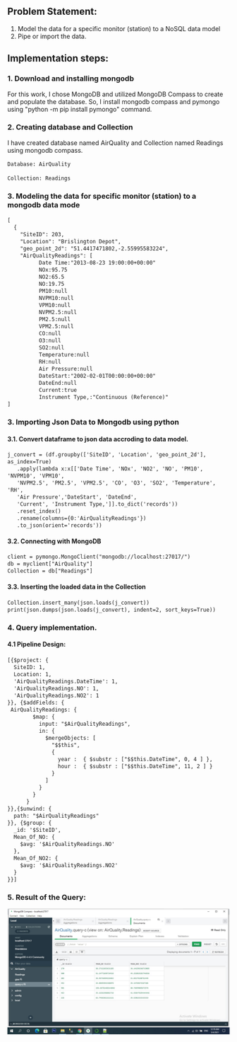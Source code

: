 ## Problem Statement:  

1. Model the data for a specific monitor (station) to a NoSQL data model
2. Pipe or import the data.

## Implementation steps:

### 1. Download and installing mongodb

For this work, I chose MongoDB and utilized MongoDB Compass to create and populate the database. 
So, I install mongodb compass and pymongo using "python -m pip install pymongo" command.
    
### 2. Creating database and Collection
I have created database named AirQuality and Collection named Readings using mongodb compass.
	
	Database: AirQuality
    
    Collection: Readings


### 3. Modeling the data for specific monitor (station) to a mongodb data mode


```
[
  {
	"SiteID": 203,
    "Location": "Brislington Depot",
    "geo_point_2d": "51.4417471802,-2.55995583224",
    "AirQualityReadings": [
		  Date Time:"2013-08-23 19:00:00+00:00"
		  NOx:95.75
		  NO2:65.5
		  NO:19.75
		  PM10:null
		  NVPM10:null
		  VPM10:null
		  NVPM2.5:null
		  PM2.5:null
		  VPM2.5:null
		  CO:null
		  O3:null
		  SO2:null
		  Temperature:null
		  RH:null
		  Air Pressure:null
		  DateStart:"2002-02-01T00:00:00+00:00"
		  DateEnd:null
		  Current:true
		  Instrument Type,:"Continuous (Reference)"
]

```

### 3. Importing Json Data to Mongodb using python

#### 3.1. Convert dataframe to json data accroding to data model.

    j_convert = (df.groupby(['SiteID', 'Location', 'geo_point_2d'], as_index=True)
       .apply(lambda x:x[['Date Time', 'NOx', 'NO2', 'NO', 'PM10', 'NVPM10', 'VPM10',
       'NVPM2.5', 'PM2.5', 'VPM2.5', 'CO', 'O3', 'SO2', 'Temperature', 'RH',
       'Air Pressure','DateStart', 'DateEnd',
       'Current', 'Instrument Type,']].to_dict('records'))
       .reset_index()
       .rename(columns={0:'AirQualityReadings'})
       .to_json(orient='records'))


#### 3.2. Connecting with MongoDB
    client = pymongo.MongoClient("mongodb://localhost:27017/")
    db = myclient["AirQuality"]
    Collection = db["Readings"]

#### 3.3. Inserting the loaded data in the Collection
    Collection.insert_many(json.loads(j_convert))
    print(json.dumps(json.loads(j_convert), indent=2, sort_keys=True))


### 4. Query implementation.

#### 4.1 Pipeline Design: 

```
[{$project: {
  SiteID: 1,
  Location: 1,
  'AirQualityReadings.DateTime': 1,
  'AirQualityReadings.NO': 1,
  'AirQualityReadings.NO2': 1
}}, {$addFields: {
 AirQualityReadings: {
        $map: {
          input: "$AirQualityReadings",
          in: {
            $mergeObjects: [
              "$$this",
              {
                year :  { $substr : ["$$this.DateTime", 0, 4 ] },
                hour :  { $substr : ["$$this.DateTime", 11, 2 ] }
              }
            ]
          }
        }
      }
}},{$unwind: {
  path: "$AirQualityReadings"
}}, {$group: {
  _id: '$SiteID',
  Mean_Of_NO: {
    $avg: '$AirQualityReadings.NO'
  },
  Mean_Of_NO2: {
    $avg: '$AirQualityReadings.NO2'
  }
}}]

```

### 5. Result of the Query:

![My result](https://raw.githubusercontent.com/MDArfatAli/DMF/main/c-query.jpg)